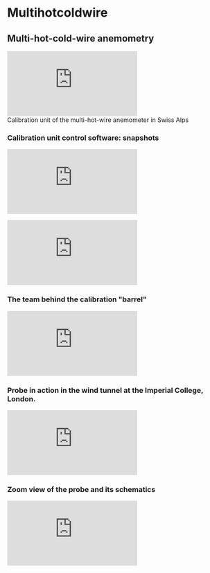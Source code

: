 # Multihotcoldwire

## Multi-hot-cold-wire anemometry



![][1]  
Calibration unit of the multi-hot-wire anemometer in Swiss Alps



### Calibration unit control software: snapshots

![][2] 

![][3] 



### The team behind the calibration "barrel"

![][4] 



### Probe in action in the wind tunnel at the Imperial College, London.

![][5]



### Zoom view of the probe and its schematics

![][6]

 [1]: http://newhost.site/pmwiki.php?n=Research.Multihotcoldwire?action=download&upname=calibration_in_situ.jpg ""
 [2]: http://newhost.site/pmwiki.php?n=Research.Multihotcoldwire?action=download&upname=DSC00090.jpg ""
 [3]: http://newhost.site/pmwiki.php?n=Research.Multihotcoldwire?action=download&upname=DSC00091.jpg ""
 [4]: http://newhost.site/pmwiki.php?n=Research.Multihotcoldwire?action=download&upname=IMG_0167.jpg ""
 [5]: http://newhost.site/pmwiki.php?n=Research.Multihotcoldwire?action=download&upname=IMG_0177.jpg ""
 [6]: http://newhost.site/pmwiki.php?n=Research.Multihotcoldwire?action=download&upname=probeBW.jpg ""
